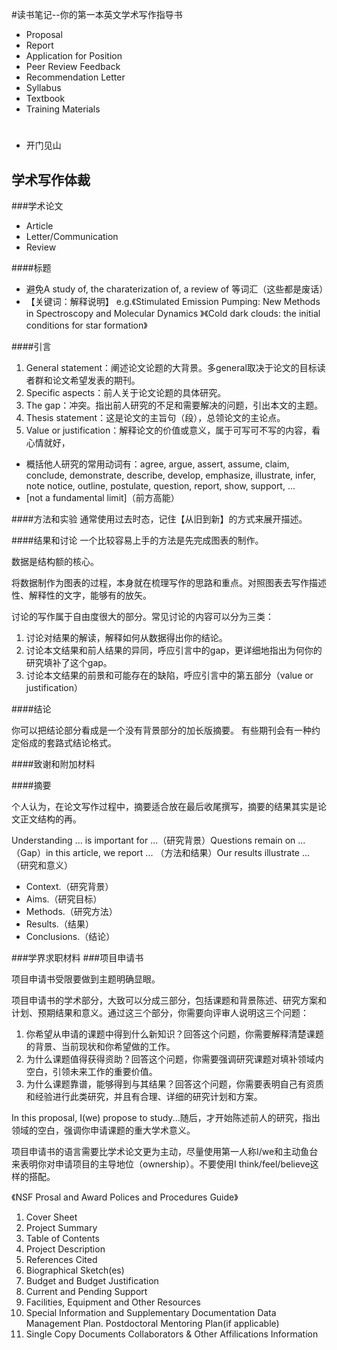 #读书笔记--你的第一本英文学术写作指导书

* Proposal
* Report
* Application for Position
* Peer Review Feedback
* Recommendation Letter
* Syllabus
* Textbook
* Training Materials

#
* 开门见山


## 学术写作体裁
###学术论文
* Article
* Letter/Communication
* Review

####标题
* 避免A study of, the charaterization of, a review of 等词汇（这些都是废话）
* 【关键词：解释说明】
e.g.《Stimulated Emission Pumping: New Methods in Spectroscopy and Molecular Dynamics
》《Cold dark clouds: the initial conditions for star formation》

####引言

1. General statement：阐述论文论题的大背景。多general取决于论文的目标读者群和论文希望发表的期刊。
2. Specific aspects：前人关于论文论题的具体研究。
3. The gap：冲突。指出前人研究的不足和需要解决的问题，引出本文的主题。
4. Thesis statement：这是论文的主旨句（段），总领论文的主论点。
5. Value or justification：解释论文的价值或意义，属于可写可不写的内容，看心情就好，

* 概括他人研究的常用动词有：agree, argue, assert, assume, claim, conclude, demonstrate, describe, develop, emphasize, illustrate, infer, note notice, outline, postulate, question, report, show, support, ...
* [not a fundamental limit]（前方高能）

####方法和实验
通常使用过去时态，记住【从旧到新】的方式来展开描述。

####结果和讨论
一个比较容易上手的方法是先完成图表的制作。

数据是结构额的核心。

将数据制作为图表的过程，本身就在梳理写作的思路和重点。对照图表去写作描述性、解释性的文字，能够有的放矢。

讨论的写作属于自由度很大的部分。常见讨论的内容可以分为三类：

1. 讨论对结果的解读，解释如何从数据得出你的结论。
2. 讨论本文结果和前人结果的异同，呼应引言中的gap，更详细地指出为何你的研究填补了这个gap。
3. 讨论本文结果的前景和可能存在的缺陷，呼应引言中的第五部分（value or justification）

####结论

你可以把结论部分看成是一个没有背景部分的加长版摘要。
有些期刊会有一种约定俗成的套路式结论格式。

####致谢和附加材料

####摘要

个人认为，在论文写作过程中，摘要适合放在最后收尾撰写，摘要的结果其实是论文正文结构的再。

Understanding ... is important for ...（研究背景）Questions remain on ...（Gap）in this article, we report ... （方法和结果）Our results illustrate ... （研究和意义）

* Context.（研究背景）
* Aims.（研究目标）
* Methods.（研究方法）
* Results.（结果）
* Conclusions.（结论）


###学界求职材料
###项目申请书

项目申请书受限要做到主题明确显眼。

项目申请书的学术部分，大致可以分成三部分，包括课题和背景陈述、研究方案和计划、预期结果和意义。通过这三个部分，你需要向评审人说明这三个问题：

1. 你希望从申请的课题中得到什么新知识？回答这个问题，你需要解释清楚课题的背景、当前现状和你希望做的工作。
2. 为什么课题值得获得资助？回答这个问题，你需要强调研究课题对填补领域内空白，引领未来工作的重要价值。
3. 为什么课题靠谱，能够得到与其结果？回答这个问题，你需要表明自己有资质和经验进行此类研究，并且有合理、详细的研究计划和方案。

In this proposal, I(we) propose to study...随后，才开始陈述前人的研究，指出领域的空白，强调你申请课题的重大学术意义。

项目申请书的语言需要比学术论文更为主动，尽量使用第一人称I/we和主动鱼台来表明你对申请项目的主导地位（ownership）。不要使用I think/feel/believe这样的搭配。

《NSF Prosal and Award Polices and Procedures Guide》

1. Cover Sheet
2. Project Summary
3. Table of Contents
4. Project Description
5. References Cited
6. Biographical Sketch(es)
7. Budget and Budget Justification
8. Current and Pending Support
9. Facilities, Equipment and Other Resources
10. Special Information and Supplementary Documentation Data Management Plan.
Postdoctoral Mentoring Plan(if applicable)
11. Single Copy Documents Collaborators & Other Affilications Information


